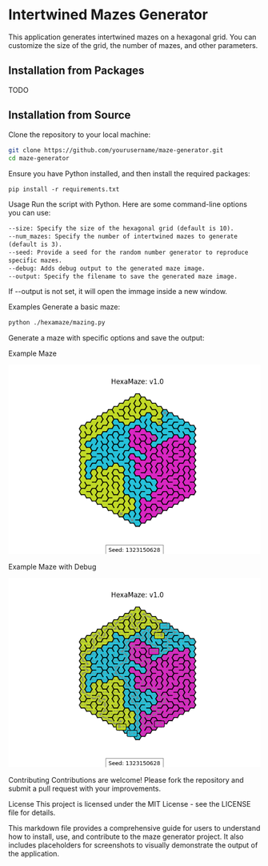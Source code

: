 # Intertwined Mazes Generator

This application generates intertwined mazes on a hexagonal grid. You can customize the size of the grid, the number of mazes, and other parameters.

## Installation from Packages

TODO

## Installation from Source

Clone the repository to your local machine:

```bash
git clone https://github.com/yourusername/maze-generator.git
cd maze-generator
```
Ensure you have Python installed, and then install the required packages:
```
pip install -r requirements.txt
```

Usage
Run the script with Python. Here are some command-line options you can use:

```
--size: Specify the size of the hexagonal grid (default is 10).
--num_mazes: Specify the number of intertwined mazes to generate (default is 3).
--seed: Provide a seed for the random number generator to reproduce specific mazes.
--debug: Adds debug output to the generated maze image.
--output: Specify the filename to save the generated maze image.
```

If --output is not set, it will open the immage inside a new window.

Examples
Generate a basic maze:

```bash
python ./hexamaze/mazing.py
```
Generate a maze with specific options and save the output:

Example Maze

![Screenshot of a generated maze.](example.png)

Example Maze with Debug

![Screenshot of a generated maze.](example-debug.png)

Contributing
Contributions are welcome! Please fork the repository and submit a pull request with your improvements.

License
This project is licensed under the MIT License - see the LICENSE file for details.


This markdown file provides a comprehensive guide for users to understand how to install, use, and contribute to the maze generator project. It also includes placeholders for screenshots to visually demonstrate the output of the application.
